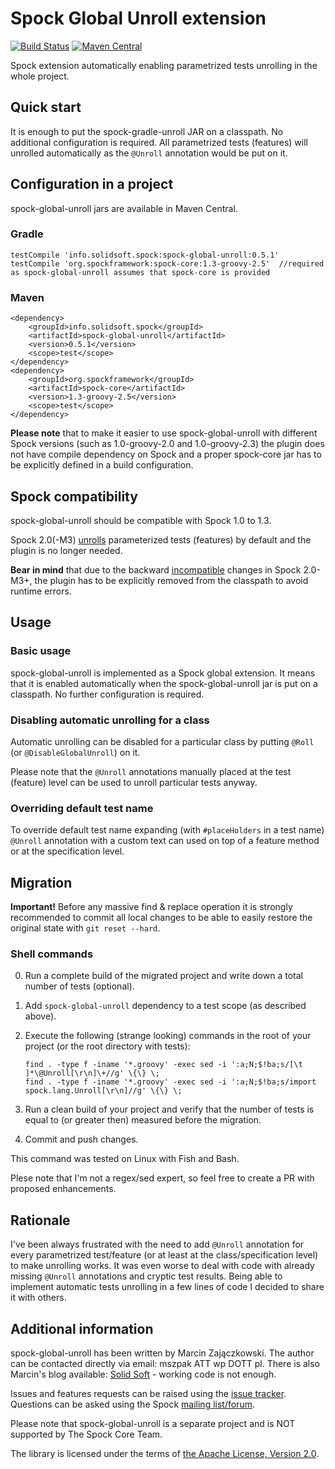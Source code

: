 # Spock Global Unroll extension
[![Build Status](https://travis-ci.org/szpak/spock-global-unroll.svg?branch=master)](https://travis-ci.org/szpak/spock-global-unroll)
[![Maven Central](https://maven-badges.herokuapp.com/maven-central/info.solidsoft.spock/spock-global-unroll/badge.svg)](https://maven-badges.herokuapp.com/maven-central/info.solidsoft.spock/spock-global-unroll)

Spock extension automatically enabling parametrized tests unrolling in the whole project.

## Quick start

It is enough to put the spock-gradle-unroll JAR on a classpath. No additional configuration is required.
All parametrized tests (features) will unrolled automatically as the `@Unroll` annotation would be put on it.

## Configuration in a project

spock-global-unroll jars are available in Maven Central.

### Gradle

```
testCompile 'info.solidsoft.spock:spock-global-unroll:0.5.1'
testCompile 'org.spockframework:spock-core:1.3-groovy-2.5'  //required as spock-global-unroll assumes that spock-core is provided
```

### Maven

```
<dependency>
    <groupId>info.solidsoft.spock</groupId>
    <artifactId>spock-global-unroll</artifactId>
    <version>0.5.1</version>
    <scope>test</scope>
</dependency>
<dependency>
    <groupId>org.spockframework</groupId>
    <artifactId>spock-core</artifactId>
    <version>1.3-groovy-2.5</version>
    <scope>test</scope>
</dependency>
```

**Please note** that to make it easier to use spock-global-unroll with different Spock versions (such as 1.0-groovy-2.0 and 1.0-groovy-2.3)
the plugin does not have compile dependency on Spock and a proper spock-core jar has to be explicitly defined in a build configuration.

## Spock compatibility

spock-global-unroll should be compatible with Spock 1.0 to 1.3.

Spock 2.0(-M3) [unrolls](https://github.com/spockframework/spock/issues/967) parameterized tests (features) by default and the plugin is no longer needed.

**Bear in mind** that due to the backward [incompatible](https://github.com/szpak/spock-global-unroll/issues/7) changes in Spock 2.0-M3+, the plugin has to be
explicitly removed from the classpath to avoid runtime errors. 

## Usage

### Basic usage

spock-global-unroll is implemented as a Spock global extension. It means that it is enabled automatically when the spock-global-unroll jar is put on
a classpath. No further configuration is required.

### Disabling automatic unrolling for a class

Automatic unrolling can be disabled for a particular class by putting `@Roll` (or `@DisableGlobalUnroll`) on it.
 
Please note that the `@Unroll` annotations manually placed at the test (feature) level can be used to unroll particular tests anyway.

### Overriding default test name

To override default test name expanding (with `#placeHolders` in a test name) `@Unroll` annotation with a custom text can used on top of
a feature method or at the specification level.

## Migration

**Important!** Before any massive find & replace operation it is strongly recommended to commit all local changes to be able to easily restore the original state with `git reset --hard`.

### Shell commands

0. Run a complete build of the migrated project and write down a total number of tests (optional).
1. Add `spock-global-unroll` dependency to a test scope (as described above).
2. Execute the following (strange looking) commands in the root of your project (or the root directory with tests):
 
    ```
    find . -type f -iname '*.groovy' -exec sed -i ':a;N;$!ba;s/[\t ]*\@Unroll[\r\n]\+//g' \{\} \;
    find . -type f -iname '*.groovy' -exec sed -i ':a;N;$!ba;s/import spock.lang.Unroll[\r\n]//g' \{\} \;
    ```

3. Run a clean build of your project and verify that the number of tests is equal to (or greater then) measured before the migration.
4. Commit and push changes.

This command was tested on Linux with Fish and Bash.

Plese note that I'm not a regex/sed expert, so feel free to create a PR with proposed enhancements.

## Rationale

I've been always frustrated with the need to add `@Unroll` annotation for every parametrized test/feature (or at least at the class/specification
level) to make unrolling works. It was even worse to deal with code with already missing `@Unroll` annotations and cryptic test results.
Being able to implement automatic tests unrolling in a few lines of code I decided to share it with others.

## Additional information 

spock-global-unroll has been written by Marcin Zajączkowski. The author can be contacted directly via email: mszpak ATT wp DOTT pl.
There is also Marcin's blog available: [Solid Soft](http://blog.solidsoft.info/) - working code is not enough.

Issues and features requests can be raised using the [issue tracker](https://github.com/szpak/spock-global-unroll/issues).
Questions can be asked using the Spock [mailing list/forum](https://groups.google.com/forum/#!forum/spockframework).

Please note that spock-global-unroll is a separate project and is NOT supported by The Spock Core Team.

The library is licensed under the terms of [the Apache License, Version 2.0](https://www.apache.org/licenses/LICENSE-2.0.txt).
